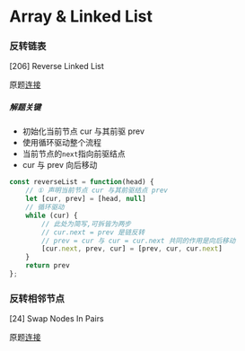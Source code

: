 # Array & Linked List

### 反转链表

[206] Reverse Linked List   

原题[连接](https://leetcode-cn.com/problems/reverse-linked-list/)    

##### 解题关键
* 初始化当前节点 cur 与其前驱 prev
* 使用循环驱动整个流程
* 当前节点的`next`指向前驱结点
* cur 与 prev 向后移动

```js
const reverseList = function(head) {
    // ① 声明当前节点 cur 与其前驱结点 prev
    let [cur, prev] = [head, null]
    // 循环驱动
    while (cur) {
        // 此处为简写,可拆皆为两步
        // cur.next = prev 是链反转
        // prev = cur 与 cur = cur.next 共同的作用是向后移动
        [cur.next, prev, cur] = [prev, cur, cur.next]
    }
    return prev
};
```
          
### 反转相邻节点

[24] Swap Nodes In Pairs

原题[连接](https://leetcode-cn.com/problems/swap-nodes-in-pairs/)


